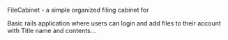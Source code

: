 FileCabinet - a simple organized filing cabinet for 

Basic rails application where users can login and add files to their account with Title name and contents...



